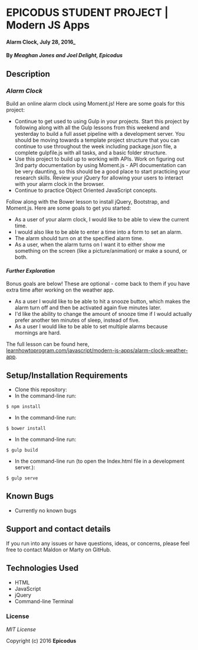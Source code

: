 # EPICODUS STUDENT PROJECT | Modern JS Apps

#### Alarm Clock, July 28, 2016_

#### By _**Meaghan Jones and Joel Delight, Epicodus**_

## Description

### _Alarm Clock_
Build an online alarm clock using Moment.js! Here are some goals for this project:

* Continue to get used to using Gulp in your projects. Start this project by following along with all the Gulp lessons from this weekend and yesterday to build a full asset pipeline with a development server. You should be moving towards a template project structure that you can continue to use throughout the week including package.json file, a complete gulpfile.js with all tasks, and a basic folder structure.
* Use this project to build up to working with APIs. Work on figuring out 3rd party documentation by using Moment.js - API documentation can be very daunting, so this should be a good place to start practicing your research skills.
Review your jQuery for allowing your users to interact with your alarm clock in the browser.
* Continue to practice Object Oriented JavaScript concepts.

Follow along with the Bower lesson to install jQuery, Bootstrap, and Moment.js. Here are some goals to get you started:

* As a user of your alarm clock, I would like to be able to view the current time.
* I would also like to be able to enter a time into a form to set an alarm.
* The alarm should turn on at the specified alarm time.
* As a user, when the alarm turns on I want it to either show me something on the screen (like a picture/animation) or make a sound, or both.

#### _Further Exploration_

Bonus goals are below! These are optional - come back to them if you have extra time after working on the weather app.

* As a user I would like to be able to hit a snooze button, which makes the alarm turn off and then be activated again five minutes later.
* I'd like the ability to change the amount of snooze time if I would actually prefer another ten minutes of sleep, instead of five.
* As a user I would like to be able to set multiple alarms because mornings are hard.

The full lesson can be found here, <a href="https://www.learnhowtoprogram.com/javascript/modern-js-apps/alarm-clock-weather-app">learnhowtoprogram.com/javascript/modern-js-apps/alarm-clock-weather-app</a>.

## Setup/Installation Requirements

* Clone this repository:
* In the command-line run:
```
$ npm install
```
* In the command-line run:
```
$ bower install
```
* In the command-line run:
```
$ gulp build
```
* In the command-line run (to open the Index.html file in a development server.):
```
$ gulp serve
```

## Known Bugs

* Currently no known bugs

## Support and contact details

If you run into any issues or have questions, ideas, or concerns, please feel free to contact Maldon or Marty on GitHub.

## Technologies Used

* HTML
* JavaScript
* jQuery
* Command-line Terminal

### License

*MIT License*

Copyright (c) 2016 **Epicodus**
